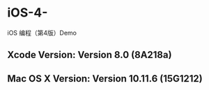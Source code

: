 # iOS-4-
iOS 编程（第4版）Demo

## Xcode Version: Version 8.0 (8A218a)
##  Mac OS X Version: Version 10.11.6 (15G1212)
